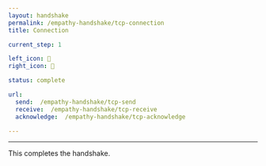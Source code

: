```yaml
---
layout: handshake
permalink: /empathy-handshake/tcp-connection
title: Connection

current_step: 1

left_icon: 🤖
right_icon: 🤖

status: complete

url:
  send:  /empathy-handshake/tcp-send
  receive:  /empathy-handshake/tcp-receive
  acknowledge:  /empathy-handshake/tcp-acknowledge

---
```


---

This completes the handshake.